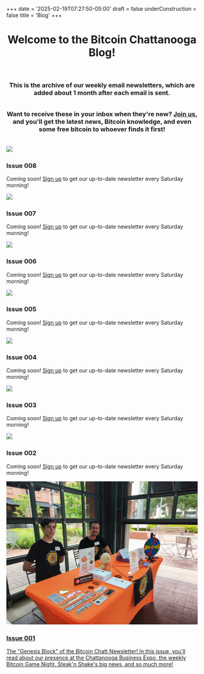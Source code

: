 +++
date = '2025-02-19T07:27:50-05:00'
draft = false
underConstruction = false
title = 'Blog'
+++

<div class="article">

  <h1 style="text-align: center">Welcome to the Bitcoin Chattanooga Blog!</h1>

  <br>

  <h3 style="text-align: center">This is the archive of our weekly email newsletters, which are added about 1 month after each email is sent.

  <br>

  <br>
  
  Want to receive these in your inbox when they're new? <a href="https://www.BitcoinChatt.org">Join us</a>, and you'll get the latest news, Bitcoin knowledge, and even some free bitcoin to whoever finds it first!</h3>

  <br>

  <div class="blog-container">
    <div class="blog-item">
      <img src="/images/Logos/Bitcoin%20Chatt%20Avatar.png">
      <h3>Issue 008</h3>
      <p>Coming soon! <a href="https://www.bitcoinchatt.org/join/">Sign up</a> to get our up-to-date newsletter every Saturday morning!</p>
    </div>
    <div class="blog-item">
      <img src="/images/Logos/Bitcoin%20Chatt%20Avatar.png">
      <h3>Issue 007</h3>
      <p>Coming soon! <a href="https://www.bitcoinchatt.org/join/">Sign up</a> to get our up-to-date newsletter every Saturday morning!</p>
    </div>
    <div class="blog-item">
      <img src="/images/Logos/Bitcoin%20Chatt%20Avatar.png">
      <h3>Issue 006</h3>
      <p>Coming soon! <a href="https://www.bitcoinchatt.org/join/">Sign up</a> to get our up-to-date newsletter every Saturday morning!</p>
    </div>
    <div class="blog-item">
      <img src="/images/Logos/Bitcoin%20Chatt%20Avatar.png">
      <h3>Issue 005</h3>
      <p>Coming soon! <a href="https://www.bitcoinchatt.org/join/">Sign up</a> to get our up-to-date newsletter every Saturday morning!</p>
    </div>
    <div class="blog-item">
      <img src="/images/Logos/Bitcoin%20Chatt%20Avatar.png">
      <h3>Issue 004</h3>
      <p>Coming soon! <a href="https://www.bitcoinchatt.org/join/">Sign up</a> to get our up-to-date newsletter every Saturday morning!</p>
    </div>
    <div class="blog-item">
      <img src="/images/Logos/Bitcoin%20Chatt%20Avatar.png">
      <h3>Issue 003</h3>
      <p>Coming soon! <a href="https://www.bitcoinchatt.org/join/">Sign up</a> to get our up-to-date newsletter every Saturday morning!</p>
    </div>
    <div class="blog-item">
      <img src="/images/Logos/Bitcoin%20Chatt%20Avatar.png">
      <h3>Issue 002</h3>
      <p>Coming soon! <a href="https://www.bitcoinchatt.org/join/">Sign up</a> to get our up-to-date newsletter every Saturday morning!</p>
    </div>
    <div class="blog-item">
      <a href="newsletter/issue-1">
        <img src="/content/blog/newsletter/issue-1/Chattanooga Expo.png">
        <h3>Issue 001</h3>
        <p>The "Genesis Block" of the Bitcoin Chatt Newsletter! In this issue, you'll read about our presence at the Chattanooga Business Expo, the weekly Bitcoin Game Night, Steak'n Shake's big news, and so much more!</p>
      </a>
    </div>
  </div>

</div>
